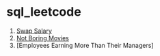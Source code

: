 # sql_leetcode
1. [Swap Salary](https://github.com/marszos/sql_leetcode/blob/08e8ac4a1985bd3818342a191a7950c23ac35c02/Swap_Salary.sql)
2. [Not Boring Movies](https://github.com/marszos/sql_leetcode/blob/41928871f9cb876b0a40c0be5fe4fc11b2bb715c/Not_Boring_Movies.sql)
3. [Employees Earning More Than Their Managers]
